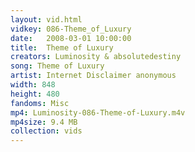 ```yaml
---
layout: vid.html
vidkey: 086-Theme_of_Luxury
date:   2008-03-01 10:00:00
title:  Theme of Luxury
creators: Luminosity & absolutedestiny
song: Theme of Luxury
artist: Internet Disclaimer anonymous
width: 848
height: 480
fandoms: Misc
mp4: Luminosity-086-Theme-of-Luxury.m4v
mp4size: 9.4 MB
collection: vids
---
```


  <div>
  
  </div>
  
